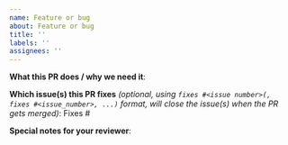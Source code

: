 ```yaml
---
name: Feature or bug
about: Feature or bug
title: ''
labels: ''
assignees: ''
---
```


**What this PR does / why we need it**:

**Which issue(s) this PR fixes** *(optional, using `fixes #<issue number>(, fixes #<issue_number>, ...)` format, will close the issue(s) when the PR gets merged)*:
Fixes #

**Special notes for your reviewer**: